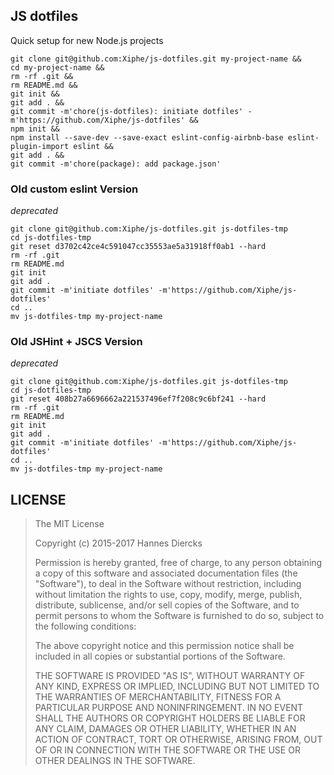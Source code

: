 JS dotfiles
-----------

Quick setup for new Node.js projects

```
git clone git@github.com:Xiphe/js-dotfiles.git my-project-name &&
cd my-project-name &&
rm -rf .git &&
rm README.md &&
git init &&
git add . &&
git commit -m'chore(js-dotfiles): initiate dotfiles' -m'https://github.com/Xiphe/js-dotfiles' &&
npm init &&
npm install --save-dev --save-exact eslint-config-airbnb-base eslint-plugin-import eslint &&
git add . &&
git commit -m'chore(package): add package.json'
```

### Old custom eslint Version

_deprecated_

```
git clone git@github.com:Xiphe/js-dotfiles.git js-dotfiles-tmp
cd js-dotfiles-tmp
git reset d3702c42ce4c591047cc35553ae5a31918ff0ab1 --hard
rm -rf .git
rm README.md
git init
git add .
git commit -m'initiate dotfiles' -m'https://github.com/Xiphe/js-dotfiles'
cd ..
mv js-dotfiles-tmp my-project-name
```

### Old JSHint + JSCS Version

_deprecated_

```
git clone git@github.com:Xiphe/js-dotfiles.git js-dotfiles-tmp
cd js-dotfiles-tmp
git reset 408b27a6696662a221537496ef7f208c9c6bf241 --hard
rm -rf .git
rm README.md
git init
git add .
git commit -m'initiate dotfiles' -m'https://github.com/Xiphe/js-dotfiles'
cd ..
mv js-dotfiles-tmp my-project-name
```


LICENSE
-------

> The MIT License
> 
> Copyright (c) 2015-2017 Hannes Diercks
> 
> Permission is hereby granted, free of charge, to any person obtaining a copy
> of this software and associated documentation files (the "Software"), to deal
> in the Software without restriction, including without limitation the rights
> to use, copy, modify, merge, publish, distribute, sublicense, and/or sell
> copies of the Software, and to permit persons to whom the Software is
> furnished to do so, subject to the following conditions:
> 
> The above copyright notice and this permission notice shall be included in
> all copies or substantial portions of the Software.
> 
> THE SOFTWARE IS PROVIDED "AS IS", WITHOUT WARRANTY OF ANY KIND, EXPRESS OR
> IMPLIED, INCLUDING BUT NOT LIMITED TO THE WARRANTIES OF MERCHANTABILITY,
> FITNESS FOR A PARTICULAR PURPOSE AND NONINFRINGEMENT. IN NO EVENT SHALL THE
> AUTHORS OR COPYRIGHT HOLDERS BE LIABLE FOR ANY CLAIM, DAMAGES OR OTHER
> LIABILITY, WHETHER IN AN ACTION OF CONTRACT, TORT OR OTHERWISE, ARISING FROM,
> OUT OF OR IN CONNECTION WITH THE SOFTWARE OR THE USE OR OTHER DEALINGS IN
> THE SOFTWARE.
